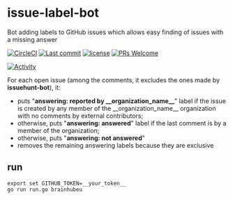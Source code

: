 # issue-label-bot
Bot adding labels to GitHub issues which allows easy finding of issues with a missing answer

[![CircleCI](https://img.shields.io/circleci/project/github/brainhubeu/issue-label-bot.svg)](https://circleci.com/gh/brainhubeu/issue-label-bot)
[![Last commit](https://img.shields.io/github/last-commit/brainhubeu/issue-label-bot.svg)](https://github.com/brainhubeu/issue-label-bot/commits/master)
[![license](https://img.shields.io/badge/License-MIT-green)](https://github.com/brainhubeu/issue-label-bot/blob/master/LICENSE.md)
[![PRs Welcome](https://img.shields.io/badge/PRs-welcome-brightgreen.svg)](http://makeapullrequest.com)

[![Activity](https://img.shields.io/github/commit-activity/m/brainhubeu/issue-label-bot.svg)](https://github.com/brainhubeu/issue-label-bot/commits/master)

For each open issue (among the comments, it excludes the ones made by **issuehunt-bot**), it:
- puts "**answering: reported by \_\_organization_name\_\_**" label if the issue is created by any member of the \_\_organization_name\_\_ organization with no comments by external contributors;
- otherwise, puts "**answering: answered**" label if the last comment is by a member of the organization;
- otherwise, puts "**answering: not answered**"
- removes the remaining answering labels because they are exclusive

## run
```
export set GITHUB_TOKEN=__your_token__
go run run.go brainhubeu
```
